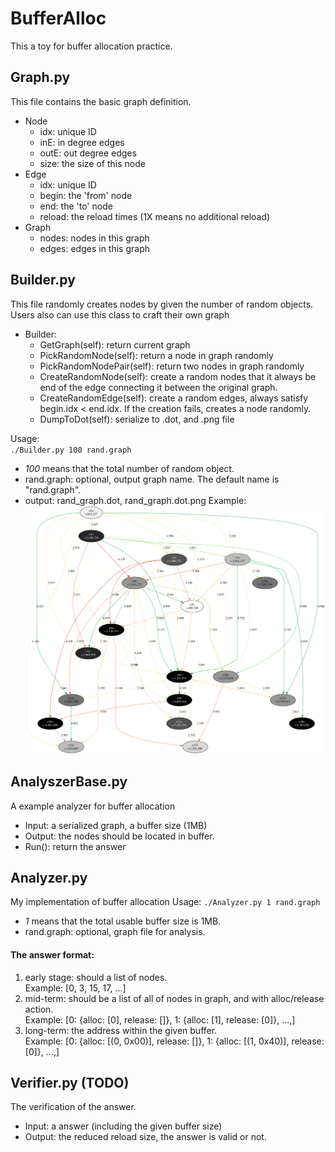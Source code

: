 # BufferAlloc

This a toy for buffer allocation practice.


## Graph.py
This file contains the basic graph definition.
  - Node
    - idx: unique ID
    - inE: in degree edges
    - outE: out degree edges
    - size: the size of this node
  - Edge
    - idx: unique ID
    - begin: the 'from' node
    - end: the 'to' node
    - reload: the reload times (1X means no additional reload)
  - Graph
    - nodes: nodes in this graph
    - edges: edges in this graph
    
## Builder.py
This file randomly creates nodes by given the number of random objects.
Users also can use this class to craft their own graph
- Builder:
  - GetGraph(self): return current graph
  - PickRandomNode(self): return a node in graph randomly
  - PickRandomNodePair(self):	return two nodes in graph randomly
  - CreateRandomNode(self): create a random nodes that it always be end of the edge connecting it between the original graph. 
  - CreateRandomEdge(self): create a random edges, always satisfy begin.idx < end.idx. If the creation fails, creates a node randomly.
  - DumpToDot(self): serialize to .dot, and .png file

Usage:   
  `./Builder.py 100 rand.graph`
  - *100* means that the total number of random object.
  - rand.graph: optional, output graph name. The default name is "rand.graph".
  - output: rand_graph.dot, rand_graph.dot.png
  Example:
![](example.png)
  
## AnalyszerBase.py
A example analyzer for buffer allocation
- Input: a serialized graph, a buffer size (1MB)
- Output: the nodes should be located in buffer.
- Run(): return the answer

## Analyzer.py
My implementation of buffer allocation
Usage:
  `./Analyzer.py 1 rand.graph`   
  - *1* means that the total usable buffer size is 1MB.  
  - rand.graph: optional, graph file for analysis. 

#### The answer format:
1. early stage: should a list of nodes.   
Example: [0, 3, 15, 17, ...]
2. mid-term: should be a list of all of nodes in graph, and with alloc/release action.   
  Example: [0: {alloc: [0], release: []}, 1: {alloc: [1], release: [0]}, ...,]
3. long-term: the address within the given buffer.  
  Example: [0: {alloc: [(0, 0x00)], release: []}, 1: {alloc: [(1, 0x40)], release: [0]}, ...,]

## Verifier.py (TODO)
The verification of the answer.
- Input: a answer (including the given buffer size)
- Output: the reduced reload size, the answer is valid or not.


